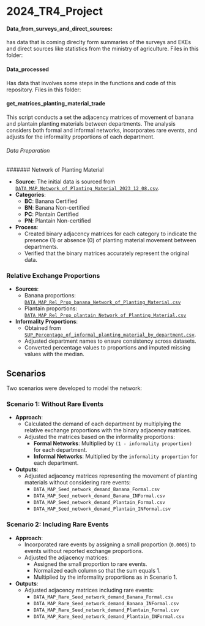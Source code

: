# 2024_TR4_Project

#### Data_from_surveys_and_direct_sources:

has data that is coming direclty form summaries of the surveys and EKEs and direct sources like statistics from the ministry of agriculture. Files in this folder:



#### Data_processed

Has data that involves some steps in the functions and code of this repository. Files in this folder:


#### get_matrices_planting_material_trade

This script conducts a set the adjacency matrices of movement of banana and plantain planting materials between departments. The analysis considers both formal and informal networks, incorporates rare events, and adjusts for the informality proportions of each department.

###### Data Preparation

####### Network of Planting Material

- **Source**: The initial data is sourced from [`DATA_MAP_Network_of_Planting_Material_2023_12_08.csv`](https://github.com/jrobledob/2024_TR4_Project/blob/main/Data_from_surveys_and_direct_sources/DATA_MAP_Network_of_Planting_Material_2023_12_08.csv).
- **Categories**:
  - **BC**: Banana Certified
  - **BN**: Banana Non-certified
  - **PC**: Plantain Certified
  - **PN**: Plantain Non-certified
- **Process**:
  - Created binary adjacency matrices for each category to indicate the presence (1) or absence (0) of planting material movement between departments.
  - Verified that the binary matrices accurately represent the original data.

### Relative Exchange Proportions

- **Sources**:
  - Banana proportions: [`DATA_MAP_Rel_Prop_banana_Network_of_Planting_Material.csv`](https://github.com/jrobledob/2024_TR4_Project/blob/main/Data_from_surveys_and_direct_sources/DATA_MAP_Rel_Prop_banana_Network_of_Planting_Material.csv)
  - Plantain proportions: [`DATA_MAP_Rel_Prop_plantain_Network_of_Planting_Material.csv`](https://github.com/jrobledob/2024_TR4_Project/blob/main/Data_from_surveys_and_direct_sources/DATA_MAP_Rel_Prop_plantain_Network_of_Planting_Material.csv)
- **Informality Proportions**:
  - Obtained from [`SUP_Percentage_of_informal_planting_material_by_department.csv`](https://github.com/jrobledob/2024_TR4_Project/blob/main/Data_from_surveys_and_direct_sources/SUP_Percentage_of_informal_planting_material_by_department.csv).
  - Adjusted department names to ensure consistency across datasets.
  - Converted percentage values to proportions and imputed missing values with the median.

## Scenarios

Two scenarios were developed to model the network:

### Scenario 1: Without Rare Events

- **Approach**:
  - Calculated the demand of each department by multiplying the relative exchange proportions with the binary adjacency matrices.
  - Adjusted the matrices based on the informality proportions:
    - **Formal Networks**: Multiplied by `(1 - informality proportion)` for each department.
    - **Informal Networks**: Multiplied by the `informality proportion` for each department.
- **Outputs**:
  - Adjusted adjacency matrices representing the movement of planting materials without considering rare events:
    - `DATA_MAP_Seed_network_demand_Banana_Formal.csv`
    - `DATA_MAP_Seed_network_demand_Banana_INFormal.csv`
    - `DATA_MAP_Seed_network_demand_Plantain_Formal.csv`
    - `DATA_MAP_Seed_network_demand_Plantain_INFormal.csv`

### Scenario 2: Including Rare Events

- **Approach**:
  - Incorporated rare events by assigning a small proportion (`0.0005`) to events without reported exchange proportions.
  - Adjusted the adjacency matrices:
    - Assigned the small proportion to rare events.
    - Normalized each column so that the sum equals 1.
    - Multiplied by the informality proportions as in Scenario 1.
- **Outputs**:
  - Adjusted adjacency matrices including rare events:
    - `DATA_MAP_Rare_Seed_network_demand_Banana_Formal.csv`
    - `DATA_MAP_Rare_Seed_network_demand_Banana_INFormal.csv`
    - `DATA_MAP_Rare_Seed_network_demand_Plantain_Formal.csv`
    - `DATA_MAP_Rare_Seed_network_demand_Plantain_INFormal.csv`

